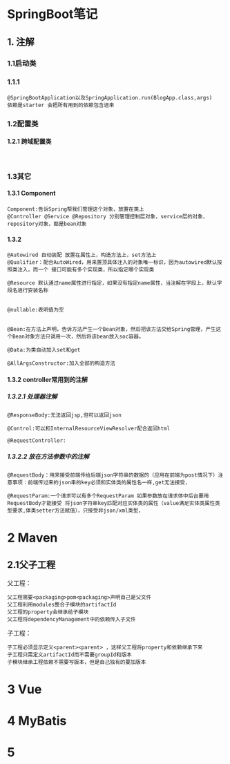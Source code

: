  # SpringBoot笔记

##  1. 注解

### 1.1启动类

### 1.1.1

~~~
@SpringBootApplication以及SpringApplication.run(BlogApp.class,args)
依赖是starter 会把所有用到的依赖包含进来
~~~





### 1.2配置类

#### 1.2.1 跨域配置类

​		



### 1.3其它

#### 1.3.1 Component

~~~
Component:告诉Spring帮我们管理这个对象，放置在类上
@Controller @Service @Repository 分别管理控制层对象，service层的对象，repository对象，都是bean对象
~~~



#### 1.3.2

~~~
@Autowired 自动装配 放置在属性上，构造方法上，set方法上
@Qualifier：配合AutoWired，用来置顶具体注入的对象唯一标识，因为autowired默认按照类注入，而一个 接口可能有多个实现类，所以指定哪个实现类

@Resource 默认通过name属性进行指定，如果没有指定name属性，当注解在字段上，默认字段名进行安装名称 


~~~

~~~
@nullable:表明值为空
~~~

~~~
~~~



~~~
@Bean:在方法上声明，告诉方法产生一个Bean对象，然后把该方法交给Spring管理，产生这个Bean对象方法只调用一次，然后将该bean放入soc容器。
~~~

~~~
@Data:为类自动加入set和get
~~~

~~~
@AllArgsConstructor:加入全部的构造方法
~~~





#### 1.3.2 controller常用到的注解

##### 1.3.2.1 处理器注解

~~~
@ResponseBody:无法返回jsp,但可以返回json
~~~

~~~
@Control:可以和InternalResourceViewResolver配合返回html
~~~

~~~
@RequestController: 
~~~





##### 1.3.2.2 放在方法参数中的注解

~~~
@RequestBody：用来接受前端传给后端json字符串的数据的（应用在前端为post情况下）注意事项：前端传过来的json串的key必须和实体类的属性名一样,get无法接受，
~~~

~~~
@RequestParam:一个请求可以有多个RequestParam 如果参数放在请求体中后台要用RequestBody才能接受 将json字符串key匹配对应实体类的属性（value满足实体类属性类型要求,体类setter方法赋值），只接受非json/xml类型，
~~~



















# 2 Maven

## 2.1父子工程

父工程：

~~~
父工程需要<packaging>pom<packaging>声明自己是父文件
父工程利用modules整合子模块的artifactId
父工程的property会继承给子模块
父工程将dependencyManagement中的依赖传入子文件

~~~

子工程：

~~~
子工程必须显示定义<parent><parent> ，这样父工程将property和依赖继承下来
子工程只需定义artifactId而不需要groupId和版本
子模块继承工程依赖不需要写版本，但是自己独有的要加版本
~~~

# 3 Vue

# 



# 4 MyBatis





# 5



